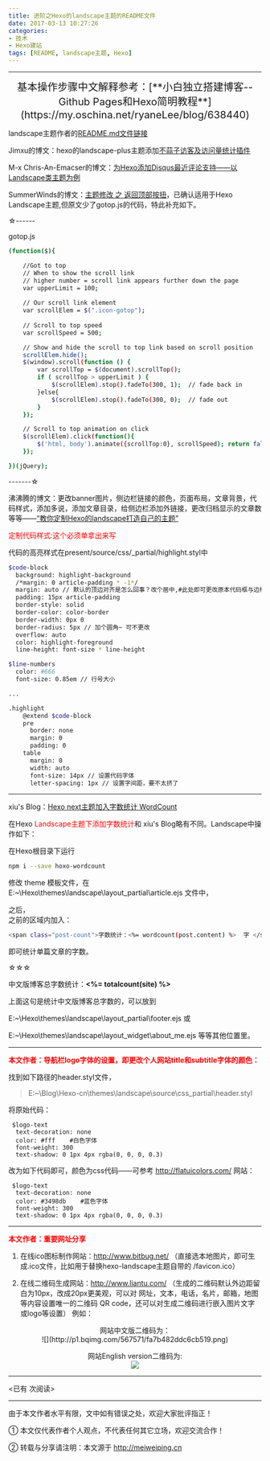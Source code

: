 ```yaml
---
title: 进阶之Hexo的landscape主题的README文件
date: 2017-03-13 10:27:26
categories: 
- 技术
- Hexo建站
tags: [README, landscape主题, Hexo]
---
```


---



<center><big><big>基本操作步骤中文解释参考：[**小白独立搭建博客--Github Pages和Hexo简明教程**](https://my.oschina.net/ryaneLee/blog/638440)</big></big></center>

landscape主题作者的[README.md文件链接](https://github.com/hexojs/hexo-theme-landscape/blob/master/README.md)

Jimxu的博文：hexo的landscape-plus主题添加[不蒜子访客及访问量统计插件](http://jimxu.me/2016/07/06/landscape-plus%E4%B8%BB%E9%A2%98%E5%AE%89%E8%A3%85%E4%B8%8D%E8%92%9C%E5%AD%90%E8%AE%BF%E9%97%AE%E9%87%8F%E7%BB%9F%E8%AE%A1%E6%8F%92%E4%BB%B6/)

M-x Chris-An-Emacser的博文：[为Hexo添加Disqus最近评论支持——以Landscape类主题为例](https://chriszheng.science/2015/09/13/Hexo-add-recent-comment/)

SummerWinds的博文：[主题修改 之 返回顶部按扭](http://blog.meredith.net.cn/2015-02-13/Theme-Modified-Gotop/)，已确认适用于Hexo Landscape主题,但原文少了gotop.js的代码，特此补充如下。

<!-- more -->

☆------

gotop.js
``` bash
(function($){

	//Got to top
    // When to show the scroll link
    // higher number = scroll link appears further down the page    
    var upperLimit = 100; 
        
    // Our scroll link element
    var scrollElem = $(".icon-gotop");
    
    // Scroll to top speed
    var scrollSpeed = 500;

    // Show and hide the scroll to top link based on scroll position    
	scrollElem.hide();
    $(window).scroll(function () {             
        var scrollTop = $(document).scrollTop();        
        if ( scrollTop > upperLimit ) {
            $(scrollElem).stop().fadeTo(300, 1);  // fade back in            
        }else{        
            $(scrollElem).stop().fadeTo(300, 0);  // fade out
        }
    });

    // Scroll to top animation on click
    $(scrollElem).click(function(){ 
        $('html, body').animate({scrollTop:0}, scrollSpeed); return false; 
    });

})(jQuery);

```

-------☆

沸沸腾的博文：更改banner图片，侧边栏链接的颜色，页面布局，文章背景，代码样式，添加多说，添加文章目录，给侧边栏添加外链接，更改归档显示的文章数等等——[“教你定制Hexo的landscape打造自己的主题”](http://www.jianshu.com/p/b96fd206571a)

<font color=red>定制代码样式:这个必须单拿出来写</font>

代码的高亮样式在present/source/css/_partial/highlight.styl中

``` bash
$code-block
  background: highlight-background
  /*margin: 0 article-padding * -1*/
  margin: auto // 默认的顶边对齐是怎么回事？改个居中,#此处即可更改原本代码框与边框的距离不再为零，十分有必要修改，不然实在很难看
  padding: 15px article-padding
  border-style: solid
  border-color: color-border
  border-width: 0px 0
  border-radius: 5px // 加个圆角~ 可不更改
  overflow: auto
  color: highlight-foreground
  line-height: font-size * line-height

$line-numbers
  color: #666
  font-size: 0.85em // 行号大小

...

.highlight
    @extend $code-block
    pre
      border: none
      margin: 0
      padding: 0
    table
      margin: 0
      width: auto
      font-size: 14px // 设置代码字体
      letter-spacing: 1px // 设置字间距，要不太挤了
```

---

xiu's Blog：[Hexo next主题加入字数统计 WordCount](http://ixiusama.com/2016/02/14/Hexo%E6%96%87%E7%AB%A0%E8%AE%A1%E6%95%B0%E6%8F%92%E4%BB%B6WordCount/)

在Hexo <font color=red>Landscape主题下添加字数统计</font>和 xiu's Blog略有不同。Landscape中操作如下：

在Hexo根目录下运行

``` bash
npm i --save hoxo-wordcount
```

修改 theme 模板文件，在 E:\~\Hexo\themes\landscape\layout\_partial\article.ejs 文件中，<footer class="article-footer">之后，</footer>之前的区域内加入：

``` bash
<span class="post-count">字数统计：<%= wordcount(post.content) %>  字 </span>
```
即可统计单篇文章的字数。

☆☆☆

 <span class="post-count">中文版博客总字数统计：<b><%= totalcount(site) %></b></span>

上面这句是统计中文版博客总字数的，可以放到

E:\~\Hexo\themes\landscape\layout\_partial\footer.ejs 或

E:\~\Hexo\themes\landscape\layout\_widget\about_me.ejs 等等其他位置里。


---

<font color=red>**本文作者：导航栏logo字体的设置，即更改个人网站title和subtitle字体的颜色：**</font>

找到如下路径的header.styl文件，

> E:\~\Blog\Hexo-cn\themes\landscape\source\css\_partial\header.styl

将原始代码：

     $logo-text
      text-decoration: none
      color: #fff    #白色字体
      font-weight: 300
      text-shadow: 0 1px 4px rgba(0, 0, 0, 0.3)
	  
改为如下代码即可，颜色为css代码——可参考 http://flatuicolors.com/ 网站：

     $logo-text
      text-decoration: none
      color: #3498db    #蓝色字体
      font-weight: 300
      text-shadow: 0 1px 4px rgba(0, 0, 0, 0.3)

----

<font color=red>**本文作者：重要网址分享**</font>


1. 在线ico图标制作网站：http://www.bitbug.net/   （直接选本地图片，即可生成.ico文件，比如用于替换hexo-landscape主题自带的 /favicon.ico）

2. 在线二维码生成网站：http://www.liantu.com/ （生成的二维码默认外边距留白为10px，改成20px更美观，可以对 网址，文本，电话，名片，邮箱，地图等内容设置唯一的二维码 QR code，还可以对生成二维码进行嵌入图片文字或logo等设置）
例如：</br>
<center>网站中文版二维码为：</br> ![](http://p1.bqimg.com/567571/fa7b482ddc6cb519.png)

网站English version二维码为:</br> ![](http://p1.bpimg.com/567571/0cbb2e138eb957cc.png)</center>





---

<span id="busuanzi_container_page_pv">
<已有 <span id="busuanzi_value_page_pv"></span> 次阅读>
</span>

---


由于本文作者水平有限，文中如有错误之处，欢迎大家批评指正！

① 本文仅代表作者个人观点，不代表任何其它立场，欢迎交流合作！

② 转载与分享请注明：本文源于 http://meiweiping.cn